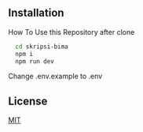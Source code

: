 
## Installation

How To Use this Repository after clone

```bash
  cd skripsi-bima
  npm i
  npm run dev
```
Change .env.example to .env

## License

[MIT](https://choosealicense.com/licenses/mit/)
